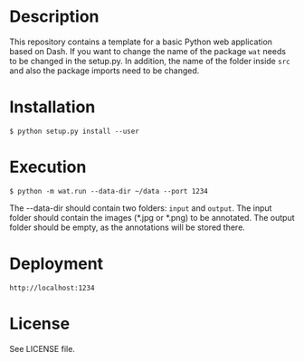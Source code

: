 # Description
This repository contains a template for a basic Python 
web application based on Dash. 
If you want to change the name of the package ```wat``` 
needs to be changed in the setup.py. In addition, the
name of the folder inside ```src``` and also the package 
imports need to be changed.

# Installation
```
$ python setup.py install --user
```

# Execution
```
$ python -m wat.run --data-dir ~/data --port 1234
```
The --data-dir should contain two folders: ```input``` and ```output```.
The input folder should contain the images (*.jpg or *.png) to be annotated.
The output folder should be empty, as the annotations will be stored there.

# Deployment
```http://localhost:1234```

# License
See LICENSE file.
